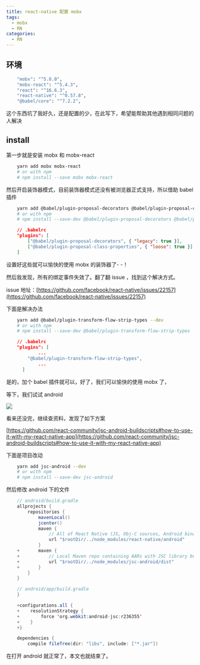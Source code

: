 ```yaml
---
title: react-native 配置 mobx
tags:
  - mobx
  - RN
categories:
  - RN
---
```


## 环境

``` bash
    "mobx": "^5.8.0",
    "mobx-react": "^5.4.3",
    "react": "^16.6.3",
    "react-native": "^0.57.8",
    "@babel/core": "^7.2.2",
```

这个东西坑了我好久，还是配置的少，在此写下，希望能帮助其他遇到相同问题的人解决

## install

第一步就是安装 mobx 和 mobx-react

``` bash
    yarn add mobx mobx-react
    # or with npm
    # npm install --save mobx mobx-react
```

<!-- more -->

然后开启装饰器模式，目前装饰器模式还没有被浏览器正式支持，所以借助 babel 插件

``` bash
    yarn add @babel/plugin-proposal-decorators @babel/plugin-proposal-class-properties --dev
    # or with npm
    # npm install --save-dev @babel/plugin-proposal-decorators @babel/plugin-proposal-class-properties
```
``` json
    // .babelrc
    "plugins": [
    	["@babel/plugin-proposal-decorators", { "legacy": true }],
    	["@babel/plugin-proposal-class-properties", { "loose": true }]
    ]
```

设置好这些就可以愉快的使用 mobx 的装饰器了- -！

然后我发现，所有的绑定事件失效了。翻了翻 issue ，找到这个解决方式。

issue 地址：[https://github.com/facebook/react-native/issues/22157](https://github.com/facebook/react-native/issues/22157)

下面是解决办法
``` bash
    yarn add @babel/plugin-transform-flow-strip-types --dev
    # or with npm
    # npm install --save-dev @babel/plugin-transform-flow-strip-types
```
``` json
    // .babelrc
    "plugins": [
    		...
        "@babel/plugin-transform-flow-strip-types",
    		...
      ]
```

是的，加个 babel 插件就可以，好了，我们可以愉快的使用 mobx 了，

等下，我们试试 android

![](http://img.i6miao.cn/WechatIMG32.jpeg)

看来还没完，继续查资料，发现了如下方案

[https://github.com/react-community/jsc-android-buildscripts#how-to-use-it-with-my-react-native-app](https://github.com/react-community/jsc-android-buildscripts#how-to-use-it-with-my-react-native-app)

下面是项目改动
``` bash
    yarn add jsc-android --dev
    # or with npm
    # npm install --save-dev jsc-android
```
然后修改 android 下的文件
``` java
    // android/build.gradle
    allprojects {
        repositories {
            mavenLocal()
            jcenter()
            maven {
                // All of React Native (JS, Obj-C sources, Android binaries) is installed from npm
                url "$rootDir/../node_modules/react-native/android"
            }
    +       maven {
    +           // Local Maven repo containing AARs with JSC library built for Android
    +           url "$rootDir/../node_modules/jsc-android/dist"
    +       }
        }
    }
```
``` java
    // android/app/build.gradle
    }

    +configurations.all {
    +    resolutionStrategy {
    +        force 'org.webkit:android-jsc:r236355'
    +    }
    +}

    dependencies {
        compile fileTree(dir: "libs", include: ["*.jar"])
```
在打开 android 就正常了，本文也就结束了。
